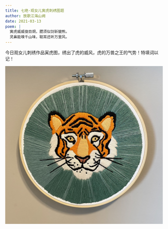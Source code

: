 ```yaml
---
title: 七绝·观女儿寅虎刺绣图题
author: 放歌江海山阙
date: 2021-03-13
poem: |
  寅虎威威俊目烔，腮须似剑斩貔熊。
  灵鼻能嗅千山味，聪耳还听万里风。
---
```


今日观女儿刺绣作品寅虎图，绣出了虎的威风，虎的万兽之王的气势！特填词以记！

![刺绣作品寅虎图](./tiger.jpeg)
